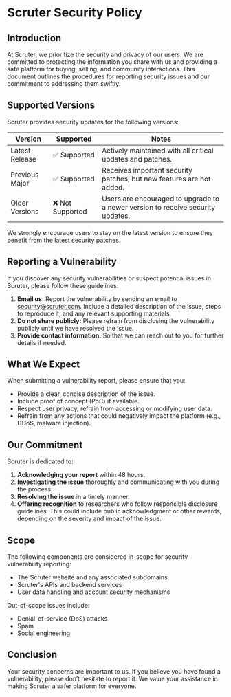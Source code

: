 # Scruter Security Policy

## Introduction
At Scruter, we prioritize the security and privacy of our users. We are committed to protecting the information you share with us and providing a safe platform for buying, selling, and community interactions. This document outlines the procedures for reporting security issues and our commitment to addressing them swiftly.

## Supported Versions
Scruter provides security updates for the following versions:

| Version        | Supported          | Notes                          |
|----------------|--------------------|--------------------------------|
| Latest Release | ✅ Supported        | Actively maintained with all critical updates and patches. |
| Previous Major | ✅ Supported        | Receives important security patches, but new features are not added. |
| Older Versions | ❌ Not Supported    | Users are encouraged to upgrade to a newer version to receive security updates. |

We strongly encourage users to stay on the latest version to ensure they benefit from the latest security patches.

## Reporting a Vulnerability
If you discover any security vulnerabilities or suspect potential issues in Scruter, please follow these guidelines:

1. **Email us:** Report the vulnerability by sending an email to [security@scruter.com](mailto:security@scruter.com). Include a detailed description of the issue, steps to reproduce it, and any relevant supporting materials.
2. **Do not share publicly:** Please refrain from disclosing the vulnerability publicly until we have resolved the issue.
3. **Provide contact information:** So that we can reach out to you for further details if needed.

## What We Expect
When submitting a vulnerability report, please ensure that you:

- Provide a clear, concise description of the issue.
- Include proof of concept (PoC) if available.
- Respect user privacy, refrain from accessing or modifying user data.
- Refrain from any actions that could negatively impact the platform (e.g., DDoS, malware injection).

## Our Commitment
Scruter is dedicated to:

1. **Acknowledging your report** within 48 hours.
2. **Investigating the issue** thoroughly and communicating with you during the process.
3. **Resolving the issue** in a timely manner.
4. **Offering recognition** to researchers who follow responsible disclosure guidelines. This could include public acknowledgment or other rewards, depending on the severity and impact of the issue.

## Scope
The following components are considered in-scope for security vulnerability reporting:

- The Scruter website and any associated subdomains
- Scruter's APIs and backend services
- User data handling and account security mechanisms

Out-of-scope issues include:

- Denial-of-service (DoS) attacks
- Spam
- Social engineering

## Conclusion
Your security concerns are important to us. If you believe you have found a vulnerability, please don’t hesitate to report it. We value your assistance in making Scruter a safer platform for everyone.
